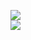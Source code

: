 [![](https://img.shields.io/badge/Made%20With-Github%20Spray-lightgrey.svg?style=for-the-badge&logo=github)](https://github.com/Annihil/github-spray#11506)  
[![](https://i.imgur.com/2DrTn0Z.gif)](https://github.com/Annihil/github-spray)